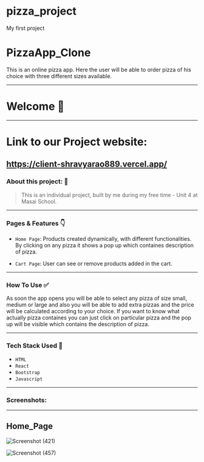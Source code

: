 # pizza_project
My first project
# PizzaApp_Clone

<p> This is an online pizza app. Here the user will be able to order pizza of his choice with three different sizes available.

---
# Welcome :wave:
---
# Link to our Project website:

https://client-shravyarao889.vercel.app/
---

### About this project: :raised_hands:

> This is an individual project, built by me during my free time - Unit 4 at Masai School.

---


### Pages & Features :point_down:

- `Home Page`:  Products created dynamically, with different functionalities. By clicking on any pizza it shows a pop up which containes description of pizza.


- `Cart Page`: User can see or remove products added in the cart. 
<!-- - `Wishlist Page`: Users can add or remove products to the wishlist. -->
<!-- - `Checkout Page`: Users can add the delivery address
- `Payment Page`: debit and credit card payment option. Users can add their payment details and also avail for discount.
- `Order Successful Page` : After successul payment user redirected to Order successful page.
- `Additional Features` : Kept the branding, fonts, colors and favicon and titles consistent throughtout the whole site to give a feel like the original site. -->

---

### How To Use ✅

As soon the app opens you will be able to select any pizza of size small, medium or large and also you will be able to add extra pizzas and the price will be calculated according to your choice. If you want to know what actually pizza containes you can just click on particular pizza and the pop up will be visible which contains the description of pizza.

---

### Tech Stack Used :wrench:

- `HTML`
- `React`
- `Bootstrap`
- `Javascript`

---

### Screenshots:
<hr/>

## Home_Page
![Screenshot (421)](https://user-images.githubusercontent.com/96167495/159649966-94582a7f-a019-40c5-accf-5353232377f7.png)

![Screenshot (457)](https://user-images.githubusercontent.com/96167495/159650687-849bfc58-b59e-4bad-9570-7e25b3379059.png)




